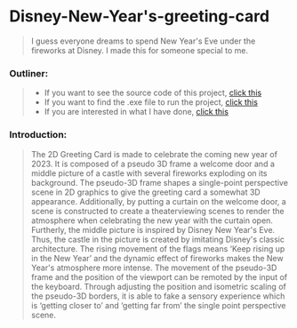 # Disney-New-Year's-greeting-card
> I guess everyone dreams to spend New Year's Eve under the fireworks at Disney. I made this for someone special to me.
### Outliner:
> * If you want to see the source code of this project, [click this](https://github.com/humb1e1989/Disney-New-Years-greeting-card/blob/main/Disney%20New%20Year's%20Greeting%20Card.cpp)
> * If you want to find the .exe file to run the project, [click this](https://github.com/humb1e1989/Disney-New-Years-greeting-card/blob/main/Disney%20New%20Year's%20Greeting%20Card.exe)
> * If you are interested in what I have done, [click this](https://github.com/humb1e1989/Disney-New-Years-greeting-card/blob/main/Disney%20New%20Year's%20Greeting%20Card.pdf)



### Introduction:
>The 2D Greeting Card is made to celebrate the coming new year of 2023. It is composed of a pseudo 3D frame a welcome door and a middle picture of a castle with several fireworks exploding on its background. The pseudo-3D frame shapes a single-point perspective scene in 2D graphics to give the greeting card a somewhat 3D appearance. Additionally, by putting a curtain on the welcome door, a scene is constructed to create a theaterviewing scenes to render the atmosphere when celebrating the new year with the curtain open. Furtherly, the middle picture is inspired by Disney New Year's Eve. Thus, the castle in the picture is created by imitating Disney's classic architecture. The rising movement of the flags means ‘Keep rising up in the New Year’ and the dynamic effect of fireworks makes the New Year's atmosphere more intense. The movement of the pseudo-3D frame and the position of the viewport can be remoted by the input of the keyboard. Through adjusting the position and isometric scaling of the pseudo-3D borders, it is able to fake a sensory experience which is ‘getting closer to’ and ‘getting far from’ the single point perspective scene.

